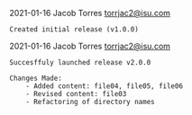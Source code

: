 2021-01-16  Jacob Torres  <torrjac2@isu.com>

	Created initial release (v1.0.0)

2021-01-16  Jacob Torres  <torrjac2@isu.com>

	Succesffuly launched release v2.0.0
	
	Changes Made:
	    - Added content: file04, file05, file06
	    - Revised content: file03
	    - Refactoring of directory names
	    
